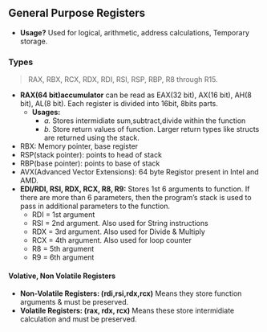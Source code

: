 ## General Purpose Registers
- **Usage?** Used for logical, arithmetic, address calculations, Temporary storage.

### Types
> RAX, RBX, RCX, RDX, RDI, RSI, RSP, RBP, R8 through R15. 

- **RAX(64 bit)accumulator** can be read as EAX(32 bit), AX(16 bit), AH(8 bit), AL(8 bit). Each register is divided into 16bit, 8bits parts.
  - **Usages:**
    - *a.* Stores intermidiate sum,subtract,divide within the function
    - *b.* Store return values of function. Larger return types like structs are returned using the stack.
- RBX: Memory pointer, base register
- RSP(stack pointer): points to head of stack
- RBP(base pointer): points to base of stack
- AVX(Advanced Vector Extensions): 64 byte Registor present in Intel and AMD.
- **EDI/RDI, RSI, RDX, RCX, R8, R9:** Stores 1st 6 arguments to function. If there are more than 6 parameters, then the program’s stack is used to pass in additional parameters to the function.
  - RDI = 1st argument
  - RSI = 2nd argument. Also used for String instructions
  - RDX = 3rd argument. Also used for Divide & Multiply
  - RCX = 4th argument. Also used for loop counter
  - R8 = 5th argument
  - R9 = 6th argument

#### Volative, Non Volatile Registers
- **Non-Volatile Registers: (rdi,rsi,rdx,rcx)** Means they store function arguments & must be preserved.
- **Volatile Registers: (rax, rdx, rcx)** Means these store intermidiate calculation and must be preserved.
